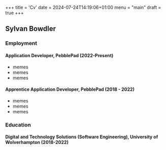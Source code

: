 +++
title = 'Cv'
date = 2024-07-24T14:19:06+01:00
menu = "main"
draft = true
+++

## Sylvan Bowdler

### Employment
#### Application Developer, PebblePad (2022-Present)
- memes
- memes
- memes

#### Apprentice Application Developer, PebblePad (2018 - 2022)
- memes
- memes
- memes

### Education

#### Digital and Technology Solutions (Software Engineering), University of Wolverhampton (2018-2022)

